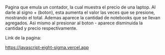 Pagina que emula un contador, la cual muestra el precio de una laptop. Al darle al signo + (boton), esta aumenta el valor las veces que se presione, mostrando el total.
Ademas aparece la cantidad de notebooks que se llevan agregados.
Asi mismo al presionar al boton - 
aparece disminuida la cantidad y precio respectivamente.

Link de la pagina:

https://javascript-eight-sigma.vercel.app
